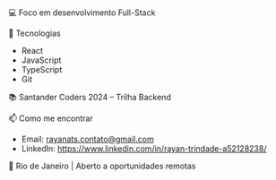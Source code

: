 💻 Foco em desenvolvimento Full-Stack

💼 Tecnologias
- React
- JavaScript
- TypeScript
- Git

📚 Santander Coders 2024 – Trilha Backend  

📫 Como me encontrar  
- Email: rayanats.contato@gmail.com  
- LinkedIn: https://www.linkedin.com/in/rayan-trindade-a52128238/

📍 Rio de Janeiro | Aberto a oportunidades remotas  

